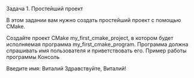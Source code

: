 Задача 1. Простейший проект

В этом задании вам нужно создать простейший проект с помощью CMake.

Создайте проект CMake my_first_cmake_project, в котором будет исполняемая программа my_first_cmake_program. Программа должна спрашивать имя пользователя и приветствовать его.
Пример работы программы
Консоль

Введите имя: Виталий
Здравствуйте, Виталий!
